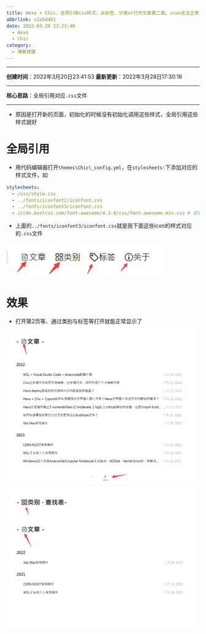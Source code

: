 ```yaml
---
title: Hexo + Chic，全局引用css样式，从标签、分类or打开文章第二面，icon无法正常显示解决办法
abbrlink: c2a5d481
date: 2022-03-29 23:23:40
  - Hexo
  - Chic
category:
  - 博客搭建
---
```


---

**创建时间**：2022年3月20日23:41:53
**最新更新**：2022年3月28日17:30:16


---

**核心思路**：全局引用对应`.css`文件


---

* 原因是打开新的页面，初始化的时候没有初始化调用这些样式，全局引用这些样式就好

# 全局引用

* 用代码编辑器打开`themes\Chic\_config.yml`，在`stylesheets:`下添加对应的样式文件，如

```yml
stylesheets:
  - /css/style.css
  - ../fonts/iconfont2/iconfont.css
  - ../fonts/iconfont3/iconfont.css
  - //cdn.bootcss.com/font-awesome/4.3.0/css/font-awesome.min.css # 访客量的旋转等待logo
```

* 上面的`../fonts/iconfont3/iconfont.css`就是我下面这些icon的样式对应的`.css`文件

![image-20220329232412189](Hexo-Chic，全局引用css样式，从标签、分类or打开文章第二面，icon无法正常显示解决办法/image-20220329232412189.png)


# 效果
* 打开第2页等、通过类别与标签等打开就能正常显示了

![image-20220329232421168](Hexo-Chic，全局引用css样式，从标签、分类or打开文章第二面，icon无法正常显示解决办法/image-20220329232421168.png)
![image-20220329232427857](Hexo-Chic，全局引用css样式，从标签、分类or打开文章第二面，icon无法正常显示解决办法/image-20220329232427857.png)
